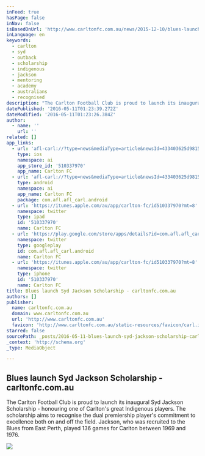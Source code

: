 ```yaml
---
inFeed: true
hasPage: false
inNav: false
isBasedOnUrl: 'http://www.carltonfc.com.au/news/2015-12-10/blues-launch-syd-jackson-scholarship'
inLanguage: en
keywords:
  - carlton
  - syd
  - outback
  - scholarship
  - indigenous
  - jackson
  - mentoring
  - academy
  - australians
  - recognised
description: "The Carlton Football Club is proud to launch its inaugural Syd Jackson Scholarship - honouring one of Carlton's great Indigenous players. The scholarship aims to recognise the dual premiership player's commitment to excellence both on and off the field. Jackson, who was recruited to the Blues from East Perth, played 136 games for Carlton between 1969 and 1976."
datePublished: '2016-05-11T01:23:39.272Z'
dateModified: '2016-05-11T01:23:26.384Z'
author:
  - name: ''
    url: ''
related: []
app_links:
  - url: 'afl-carl://?type=news&mediaType=article&newsId=433403625d981510VgnVCM200000986bb70a____'
    type: ios
    namespace: ai
    app_store_id: '510337970'
    app_name: Carlton FC
  - url: 'afl-carl://?type=news&mediaType=article&newsId=433403625d981510VgnVCM200000986bb70a____'
    type: android
    namespace: ai
    app_name: Carlton FC
    package: com.afl.afl_carl.android
  - url: 'https://itunes.apple.com/au/app/carlton-fc/id510337970?mt=8'
    namespace: twitter
    type: ipad
    id: '510337970'
    name: Carlton FC
  - url: 'https://play.google.com/store/apps/details?id=com.afl.afl_carl.android'
    namespace: twitter
    type: googleplay
    id: com.afl.afl_carl.android
    name: Carlton FC
  - url: 'https://itunes.apple.com/au/app/carlton-fc/id510337970?mt=8'
    namespace: twitter
    type: iphone
    id: '510337970'
    name: Carlton FC
title: Blues launch Syd Jackson Scholarship - carltonfc.com.au
authors: []
publisher:
  name: carltonfc.com.au
  domain: www.carltonfc.com.au
  url: 'http://www.carltonfc.com.au'
  favicon: 'http://www.carltonfc.com.au/static-resources/favicon/carl.ico'
starred: false
sourcePath: _posts/2016-05-11-blues-launch-syd-jackson-scholarship-carltonfccomau.md
_context: 'http://schema.org'
_type: MediaObject

---
```

<article style=""><h1>Blues launch Syd Jackson Scholarship - carltonfc.com.au</h1><p>The Carlton Football Club is proud to launch its inaugural Syd Jackson Scholarship - honouring one of Carlton's great Indigenous players. The scholarship aims to recognise the dual premiership player's commitment to excellence both on and off the field. Jackson, who was recruited to the Blues from East Perth, played 136 games for Carlton between 1969 and 1976.</p><img src="https://s3-us-west-2.amazonaws.com/the-grid-img/p/a31afdab6c6648ff2cdd566e9a439f2b1971e5c1.jpg" /></article>